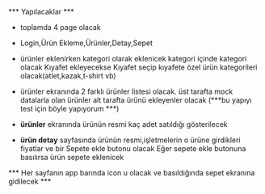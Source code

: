 *** Yapılacaklar ***

- toplamda 4 page olacak
 - Login,Ürün Ekleme,Ürünler,Detay,Sepet

- ürünler eklenirken kategori olarak eklenicek kategori içinde kategori olacak
    Kıyafet ekleyecekse Kıyafet seçip kıyafete özel ürün kategorileri olacak(atlet,kazak,t-shirt vb)

- ürünler ekranında 2 farklı ürünler listesi olacak.
    üst tarafta mock datalarla olan ürünler
    alt tarafta ürünü ekleyenler olacak 
        (***bu yapıyı test için böyle yapıyorum ***)

- **ürünler** ekranında ürünün resmi kaç adet satıldığı gösterilecek

- **ürün detay** sayfasında ürünün resmi,işletmelerin o ürüne girdikleri fiyatlar ve bir Sepete ekle butonu olacak
    Eğer sepete ekle butonuna basılırsa ürün sepete eklenicek 

*** Her sayfanın app barında icon u olacak ve basıldığında sepet ekranına gidilecek ***